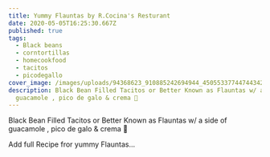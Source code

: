 ```yaml
---
title: Yummy Flauntas by R.Cocina's Resturant
date: 2020-05-05T16:25:30.667Z
published: true
tags:
  - Black beans
  - corntortillas
  - homecookfood
  - tacitos
  - picodegallo
cover_image: /images/uploads/94368623_910885242694944_4505533774474434234_n.jpg
description: Black Bean Filled Tacitos or Better Known as Flauntas w/ a side of
  guacamole , pico de galo & crema 🌱
---
```

Black Bean Filled Tacitos or Better Known as Flauntas w/ a side of guacamole , pico de galo & crema 🌱

Add full Recipe fror yummy Flauntas...